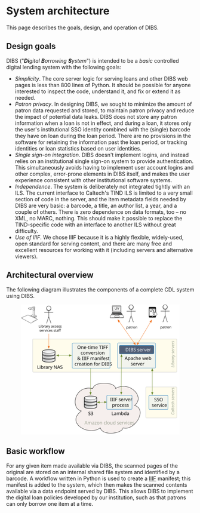 # System architecture

This page describes the goals, design, and operation of DIBS.

## Design goals

DIBS ("_**Di**gital **B**orrowing **S**ystem_") is intended to be a _basic_ controlled digital lending system with the following goals:

* _Simplicity_. The core server logic for serving loans and other DIBS web pages is less than 800 lines of Python. It should be possible for anyone interested to inspect the code, understand it, and fix or extend it as needed.
* _Patron privacy_. In designing DIBS, we sought to minimize the amount of patron data requested and stored, to maintain patron privacy and reduce the impact of potential data leaks. DIBS does not store any patron information when a loan is not in effect, and during a loan, it stores only the user's institutional SSO identity combined with the (single) barcode they have on loan during the loan period. There are no provisions in the software for retaining the information past the loan period, or tracking identities or loan statistics based on user identities.
* _Single sign-on integration_. DIBS doesn't implement logins, and instead relies on an institutional single sign-on system to provide authentication. This simultaneously avoids having to implement user account logins and other complex, error-prone elements in DIBS itself, and makes the user experience consistent with other institutional software systems.
* _Independence_. The system is deliberately not integrated tightly with an ILS.  The current interface to Caltech's TIND ILS is limited to a very small section of code in the server, and the item metadata fields needed by DIBS are very basic: a barcode, a title, an author list, a year, and a couple of others.  There is zero dependence on data formats, too &ndash; no XML, no MARC, nothing. This should make it possible to replace the TIND-specific code with an interface to another ILS without great difficulty.
* _Use of IIIF_. We chose IIIF because it is a highly flexible, widely-used, open standard for serving content, and there are many free and excellent resources for working with it (including servers and alternative viewers).


## Architectural overview

The following diagram illustrates the components of a complete CDL system using DIBS.

<figure>
    <img src="_static/media/architecture-diagram.svg">
</figure>


## Basic workflow

For any given item made available via DIBS, the scanned pages of the original are stored on an internal shared file system and identified by a barcode. A workflow written in Python is used to create a [IIIF](https://iiif.io) manifest; this manifest is added to the system, which then makes the scanned contents available via a data endpoint served by DIBS. This allows DIBS to implement the digital loan policies developed by our institution, such as that patrons can only borrow one item at a time.

<!--
## Database

The definition of the database is in [`dibs/database.py`](../dibs/database.py).  The interface is defined in terms of high-level objects that are backed by an SQLite database back-end.  The ORM used is [Peewee](http://docs.peewee-orm.com/en/latest/).

Worth knowing: Peewee queries are lazy-executed: they return iterators that must be accessed before the query is actually executed.  Thus, when selecting items, the following returns a Peewee `ModelSelector`, and not a single result or a list of results:

```python
Item.select().where(Item.barcode == barcode)
```

and you can't call something like Python's `next(...)` on this because it's an iterator and not a generator.  You have to either use a `for` loop, or create a list from the above before you can do much with it.  Creating lists in these cases would be inefficient, but we have so few items to deal with that it's not a concern currently.


## Server

## Endpoints

The definition of the service endpoints and the behaviors is in [`dibs/server.py`](../dibs/server.py).  The endpoints are implemented using [Bottle](https://bottlepy.org).  Here is a summary of the endpoints implemented by the system:

| Endpoint                 | Type | Purpose              |
|--------------------------|------|----------------------|
| `/`                      | GET  | General information page about the system |
| `/info`                  | GET  | Same as `/` |
| `/login`                 | GET  | Shows the login page |
| `/login`                 | POST | Accepts form from login page |
| `/logout`                | GET  | Logs out current user |
| `/list`                  | GET  | Show what's available for loan |
| `/add`                   | GET  | Show the page to add an item |
| `/edit/<barcode>`        | GET  | Show the page to edit an item |
| `/update/add`            | POST | Accepts form input from add-item page |
| `/update/edit`           | POST | Accepts form input from edit-item page | 
| `/ready`                 | POST | Handles checkbox in `list` page to make an item ready to loan |
| `/remove`                | POST | Handles button in `list` page to remove an item |
| `/item/<barcode>`        | GET  | Shows item information page for a given item |
| `/loan`                  | POST | Handles Loan button from `/item` page |
| `/view/<barcode>`        | GET  | Show the item in the viewer page |
| `/return/<barcode>`      | GET  | Handles Return button from viewer page |
| `/manifests/<barcode>`   | GET  | Sends manifest to viewer |
| `/thankyou`              | GET  | Destination after user uses Return button |
| `/notauthenticated`      | GET  | Error page for unathenticated users |
| `/nonexistent`           | GET  | Error page for nonexistent items |
| `/nonexistent/<barcode>` | GET  | Error page for nonexistent items |



## Architectural notes

### _About Peewee_

The definition of the database is in [`dibs/database.py`](dibs/database.py).  The interface is defined in terms of high-level objects that are backed by an SQLite database back-end.  The ORM used is [Peewee](http://docs.peewee-orm.com/en/latest/).

Worth knowing: Peewee queries are lazy-executed: they return iterators that must be accessed before the query is actually executed.  Thus, when selecting items, the following returns a Peewee `ModelSelector`, and not a single result or a list of results:

```python
Item.select().where(Item.barcode == barcode)
```

and you can't call something like Python's `next(...)` on this because it's an iterator and not a generator.  You have to either use a `for` loop, or create a list from the above before you can do much with it.  Creating lists in these cases would be inefficient, but we have so few items to deal with that it's not a concern currently.


### _About Bottle_

The definition of the service endpoints and the behaviors is in [`dibs/server.py`](dibs/server.py).  The endpoints are implemented using [Bottle](https://bottlepy.org).

The web server used at the moment is the development server provided by Bottle.  It has live reload built-in, meaning that changes to the `.py` files are picked up automatically and the server updates its behavior on the fly.

See http://bottlepy.org/docs/dev/tutorial.html#auto-reloading for an important note about Bottle: when it's running in auto-reload mode, _"the main process will not start a server, but spawn a new child process using the same command line arguments used to start the main process. All module-level code is executed at least twice"_.  This means some care is needed in how the top-level code is written.  Useful to know is that code can distinguish whether it's in the parent or child process by looking for the presence of the environment variable `'BOTTLE_CHILD'` set by Bottle in the child process.

-->
